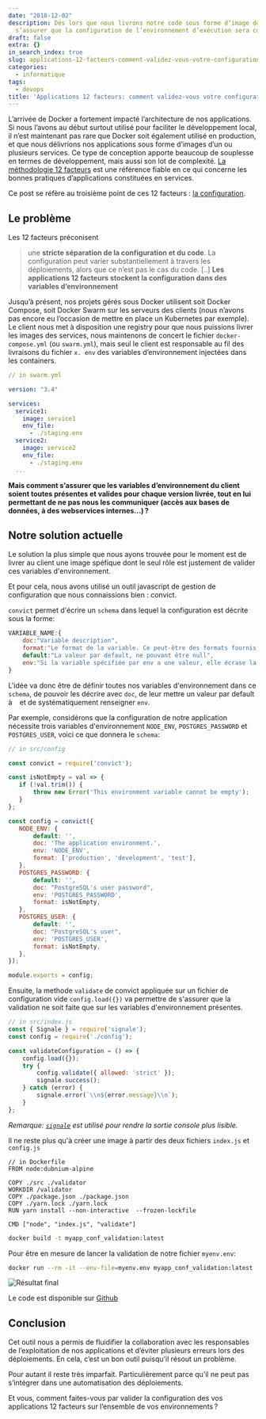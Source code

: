 ```yaml
---
date: "2018-12-02"
description: Dès lors que nous livrons notre code sous forme d’image docker, comment
  s’assurer que la configuration de l’environnement d’exécution sera correcte ?
draft: false
extra: {}
in_search_index: true
slug: applications-12-facteurs-comment-validez-vous-votre-configuration
categories:
  - informatique
tags:
  - devops
title: 'Applications 12 facteurs: comment validez-vous votre configuration ?'
---
```


L’arrivée de Docker a fortement impacté l’architecture de nos applications. Si nous l’avons au début surtout utilisé pour faciliter le développement local, il n’est maintenant pas rare que Docker soit également utilisé en production, et que nous délivrions nos applications sous forme d’images d’un ou plusieurs services. Ce type de conception apporte beaucoup de souplesse en termes de développement, mais aussi son lot de complexité. [La méthodologie 12 facteurs](https://12factor.net/fr/) est une référence fiable en ce qui concerne les bonnes pratiques d’applications constituées en services. 

Ce post se réfère au troisième point de ces 12 facteurs : [la configuration](https://12factor.net/fr/config).

## Le problème

Les 12 facteurs préconisent

> une **stricte séparation de la configuration et du code**. La configuration peut varier substantiellement à travers les déploiements, alors que ce n’est pas le cas du code. [..] **Les applications 12 facteurs stockent la configuration dans des variables d’environnement**

Jusqu’à présent, nos projets gérés sous Docker utilisent soit Docker Compose, soit Docker Swarm sur les serveurs des clients (nous n’avons pas encore eu l’occasion de mettre en place un Kubernetes par exemple). Le client nous met à disposition une registry pour que nous puissions livrer les images des services, nous maintenons de concert le fichier `docker-compose.yml` (ou `swarm.yml`), mais seul le client est responsable au fil des livraisons du fichier `x. env` des variables d’environnement injectées dans les containers.

```yml
// in swarm.yml

version: "3.4"

services:
  service1:
    image: service1
    env_file:
      - ./staging.env
  service2:
    image: service2
    env_file:
      - ./staging.env
  ...
```

**Mais comment s’assurer que les variables d’environnement du client soient toutes présentes et valides pour chaque version livrée, tout en lui permettant de ne pas nous les communiquer (accès aux bases de données, à des webservices internes...) ?**

## Notre solution actuelle

Le solution la plus simple que nous ayons trouvée pour le moment est de livrer au client une image spéfique dont le seul rôle est justement de valider ces variables d'environnement.

Et pour cela, nous avons utilisé un outil javascript de gestion de configuration que nous connaissions bien : convict.

`convict` permet d'écrire un `schema` dans lequel la configuration est décrite sous la forme:

```javascript
VARIABLE_NAME:{
    doc:"Variable description",
    format:"Le format de la variable. Ce peut-être des formats fournis par convict (`ipaddress`,`port`, ...) ou une fonction de validation",
    default:"La valeur par default, ne pouvant être null",
    env:"Si la variable spécifiée par env a une valeur, elle écrase la valeur par défaut du paramètre."
}
```

 L'idée va donc être de définir toutes nos variables d'environnement dans ce `schema`, de pouvoir les décrire avec `doc`, de leur mettre un valeur par default à ` ` et de systématiquement renseigner `env`.

 Par exemple, considérons que la configuration de notre application nécessite trois variables d'environnement `NODE_ENV`, `POSTGRES_PASSWORD` et `POSTGRES_USER`, voici ce que donnera le `schema`:

 ```javascript
 // in src/config

 const convict = require('convict');

const isNotEmpty = val => {
    if (!val.trim()) {
        throw new Error('This environment variable cannot be empty');
    }
};

const config = convict({
    NODE_ENV: {
        default: '',
        doc: 'The application environment.',
        env: 'NODE_ENV',
        format: ['production', 'development', 'test'],
    },
    POSTGRES_PASSWORD: {
        default: '',
        doc: "PostgreSQL's user password",
        env: 'POSTGRES_PASSWORD',
        format: isNotEmpty,
    },
    POSTGRES_USER: {
        default: '',
        doc: "PostgreSQL's user",
        env: 'POSTGRES_USER',
        format: isNotEmpty,
    },
});

module.exports = config;
 ```

Ensuite, la methode `validate` de convict appliquée sur un fichier de configuration vide `config.load({})` va permettre de s'assurer que la validation ne soit faite que sur les variables d'environnement présentes.

```javascript
// in src/index.js
const { Signale } = require('signale');
const config = require('./config');

const validateConfiguration = () => {
    config.load({});
    try {
        config.validate({ allowed: 'strict' });
        signale.success();
    } catch (error) {
        signale.error(`\\n${error.message}\\n`);
    }
};
```

*Remarque: [`signale`](https://www.npmjs.com/package/signale) est utilisé pour rendre la sortie console plus lisible.*

Il ne reste plus qu'à créer une image à partir des deux fichiers `index.js` et `config.js`

```docker
// in Dockerfile
FROM node:dubnium-alpine

COPY ./src ./validator
WORKDIR /validator
COPY ./package.json ./package.json
COPY ./yarn.lock ./yarn.lock
RUN yarn install --non-interactive  --frozen-lockfile

CMD ["node", "index.js", "validate"]
```

```bash
docker build -t myapp_conf_validation:latest
```

Pour être en mesure de lancer la validation de notre fichier `myenv.env`:

```bash
docker run --rm -it --env-file=myenv.env myapp_conf_validation:latest
```

![Résultat final](/images/env_validation.gif)

Le code est disponible sur [Github](https://github.com/marmelab/twelve-app-conf-validator)

## Conclusion

Cet outil nous a permis de fluidifier la collaboration avec les responsables de l’exploitation de nos applications et d’éviter plusieurs erreurs lors des déploiements. En cela, c’est un bon outil puisqu’il résout un problème.

Pour autant il reste très imparfait. Particulièrement parce qu’il ne peut pas s’intégrer dans une automatisation des déploiements.

Et vous, comment faites-vous par valider la configuration des vos applications 12 facteurs sur l’ensemble de vos environnements ?
